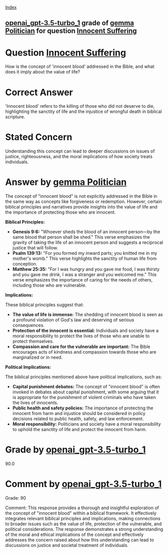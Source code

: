 
[Index](../../../../index.md)
## [openai_gpt-3.5-turbo_1](../../../grading_models/openai_gpt-3.5-turbo_1.md) grade of [gemma Politician](../../../answering_models/gemma_Politician.md) for question [Innocent Suffering](../../../questions/Innocent_Suffering.md)

# Question [Innocent Suffering](../../../questions/Innocent_Suffering.md)
How is the concept of 'innocent blood' addressed in the Bible, and what does it imply about the value of life?

# Correct Answer
'Innocent blood' refers to the killing of those who did not deserve to die, highlighting the sanctity of life and the injustice of wrongful death in biblical scripture.

# Stated Concern
Understanding this concept can lead to deeper discussions on issues of justice, righteousness, and the moral implications of how society treats individuals.

# Answer by [gemma Politician](../../../answering_models/gemma_Politician.md)
The concept of "innocent blood" is not explicitly addressed in the Bible in the same way as concepts like forgiveness or redemption. However, certain biblical principles and narratives provide insights into the value of life and the importance of protecting those who are innocent.

**Biblical Principles:**

- **Genesis 9:6:** "Whoever sheds the blood of an innocent person—by the same blood that person shall be shed." This verse emphasizes the gravity of taking the life of an innocent person and suggests a reciprocal justice that will follow.
- **Psalm 139:13:** "For you formed my inward parts; you knitted me in my mother's womb." This verse highlights the sanctity of human life from conception.
- **Matthew 25:35:** "For I was hungry and you gave me food, I was thirsty and you gave me drink, I was a stranger and you welcomed me." This verse emphasizes the importance of caring for the needs of others, including those who are vulnerable.

**Implications:**

These biblical principles suggest that:

- **The value of life is immense:** The shedding of innocent blood is seen as a profound violation of God's law and deserving of serious consequences.
- **Protection of the innocent is essential:** Individuals and society have a moral responsibility to protect the lives of those who are unable to protect themselves.
- **Compassion and care for the vulnerable are important:** The Bible encourages acts of kindness and compassion towards those who are marginalized or in need.

**Political Implications:**

The biblical principles mentioned above have political implications, such as:

- **Capital punishment debates:** The concept of "innocent blood" is often invoked in debates about capital punishment, with some arguing that it is appropriate for the punishment of violent criminals who have taken the lives of innocents.
- **Public health and safety policies:** The importance of protecting the innocent from harm and injustice should be considered in policy decisions related to public health, safety, and law enforcement.
- **Moral responsibility:** Politicians and society have a moral responsibility to uphold the sanctity of life and protect the innocent from harm.

# Grade by [openai_gpt-3.5-turbo_1](../../../grading_models/openai_gpt-3.5-turbo_1.md)
90.0

# Comment by [openai_gpt-3.5-turbo_1](../../../grading_models/openai_gpt-3.5-turbo_1.md)
Grade: 90

Comment: This response provides a thorough and insightful exploration of the concept of "innocent blood" within a biblical framework. It effectively integrates relevant biblical principles and implications, making connections to broader issues such as the value of life, protection of the vulnerable, and political considerations. The response demonstrates a strong understanding of the moral and ethical implications of the concept and effectively addresses the concern raised about how this understanding can lead to discussions on justice and societal treatment of individuals.

